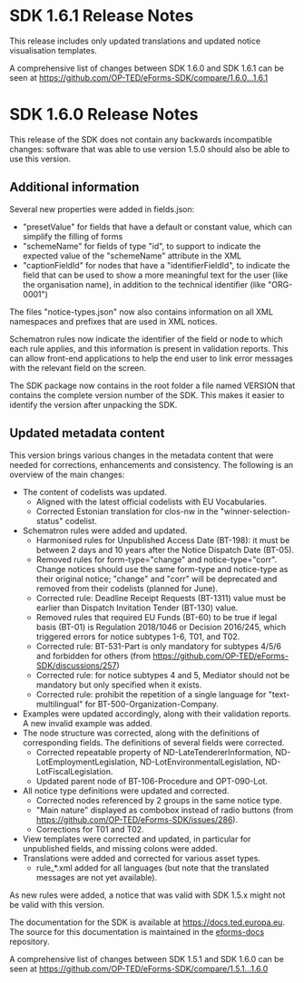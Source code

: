 # SDK 1.6.1 Release Notes

This release includes only updated translations and updated notice visualisation templates.

A comprehensive list of changes between SDK 1.6.0 and SDK 1.6.1 can be seen at <https://github.com/OP-TED/eForms-SDK/compare/1.6.0...1.6.1>

# SDK 1.6.0 Release Notes

This release of the SDK does not contain any backwards incompatible changes: software that was able to use version 1.5.0 should also be able to use this version.

## Additional information

Several new properties were added in fields.json:

* "presetValue" for fields that have a default or constant value, which can simplify the filling of forms
* "schemeName" for fields of type "id", to support to indicate the expected value of the "schemeName" attribute in the XML
* "captionFieldId" for nodes that have a "identifierFieldId", to indicate the field that can be used to show a more meaningful text for the user (like the organisation name), in addition to the technical identifier (like "ORG-0001")

The files "notice-types.json" now also contains information on all XML namespaces and prefixes that are used in XML notices.

Schematron rules now indicate the identifier of the field or node to which each rule applies, and this information is present in validation reports. This can allow front-end applications to help the end user to link error messages with the relevant field on the screen.

The SDK package now contains in the root folder a file named VERSION that contains the complete version number of the SDK. This makes it easier to identify the version after unpacking the SDK.

## Updated metadata content

This version brings various changes in the metadata content that were needed for corrections, enhancements and consistency. The following is an overview of the main changes:

* The content of codelists was updated.
  * Aligned with the latest official codelists with EU Vocabularies.
  * Corrected Estonian translation for clos-nw in the "winner-selection-status" codelist.
* Schematron rules were added and updated.
  * Harmonised rules for Unpublished Access Date (BT-198): it must be between 2 days and 10 years after the Notice Dispatch Date (BT-05).
  * Removed rules for form-type="change" and notice-type="corr". Change notices should use the same form-type and notice-type as their original notice; "change" and "corr" will be deprecated and removed from their codelists (planned for June).
  * Corrected rule: Deadline Receipt Requests (BT-1311) value must be earlier than Dispatch Invitation Tender (BT-130) value.
  * Removed rules that required EU Funds (BT-60) to be true if legal basis (BT-01) is Regulation 2018/1046 or Decision 2016/245, which triggered errors for notice subtypes 1-6, T01, and T02.
  * Corrected rule: BT-531-Part is only mandatory for subtypes 4/5/6 and forbidden for others (from <https://github.com/OP-TED/eForms-SDK/discussions/257>)
  * Corrected rule: for notice subtypes 4 and 5, Mediator should not be mandatory but only specified when it exists.
  * Corrected rule: prohibit the repetition of a single language for "text-multilingual" for BT-500-Organization-Company.
* Examples were updated accordingly, along with their validation reports. A new invalid example was added.
* The node structure was corrected, along with the definitions of corresponding fields. The definitions of several fields were corrected.
  * Corrected repeatable property of ND-LateTendererInformation, ND-LotEmploymentLegislation, ND-LotEnvironmentalLegislation, ND-LotFiscalLegislation.
  * Updated parent node of BT-106-Procedure and OPT-090-Lot.
* All notice type definitions were updated and corrected.
  * Corrected nodes referenced by 2 groups in the same notice type.
  * "Main nature" displayed as combobox instead of radio buttons (from <https://github.com/OP-TED/eForms-SDK/issues/286>).
  * Corrections for T01 and T02.
* View templates were corrected and updated, in particular for unpublished fields, and missing colons were added.
* Translations were added and corrected for various asset types.
  * rule_*.xml added for all languages (but note that the translated messages are not yet available).

As new rules were added, a notice that was valid with SDK 1.5.x might not be valid with this version.

The documentation for the SDK is available at <https://docs.ted.europa.eu>. The source for this documentation is maintained in the [eforms-docs](https://github.com/OP-TED/eforms-docs) repository.

A comprehensive list of changes between SDK 1.5.1 and SDK 1.6.0 can be seen at <https://github.com/OP-TED/eForms-SDK/compare/1.5.1...1.6.0>
